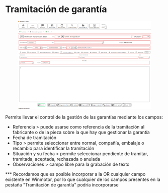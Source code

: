 # Tramitación de garantía

<figure><img src="../../../../../.gitbook/assets/imagen (94).png" alt=""><figcaption></figcaption></figure>

Permite llevar el control de la gestión de las garantías mediante los campos:

* Referencia > puede usarse como referencia de la tramitación al fabricante o de la pieza sobre la que hay que gestionar la garantía
* Fecha de tramitación
* Tipo > permite seleccionar entre normal, compañía, embalaje o recambio para identificar la tramitación
* Situación y su fecha > permite seleccionar pendiente de tramitar, tramitada, aceptada, rechazada o anulada
* Observaciones > campo libre para la grabación de texto

\*\*\* Recordamos que es posible incorporar a la OR cualquier campo existente en Winmotor, por lo que cualquier de los campos presentes en la pestaña "Tramitación de garantía" podría incorporarse
